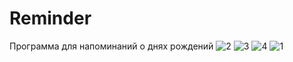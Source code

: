 # Reminder
Программа для напоминаний о днях рождений 
![2](https://github.com/ArturSizov/Reminder.WPF/assets/104059269/302ec576-8530-4180-83c9-e1a280eb66ba)
![3](https://github.com/ArturSizov/Reminder.WPF/assets/104059269/55647571-7532-4021-ae3d-20766b836921)
![4](https://github.com/ArturSizov/Reminder.WPF/assets/104059269/a79fc6b2-18ba-4c42-9eda-7b465e62ef02)
![1](https://github.com/ArturSizov/Reminder.WPF/assets/104059269/811e8047-644a-4b5d-96d1-d4b370cf2867)
